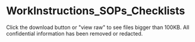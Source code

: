 # WorkInstructions_SOPs_Checklists

Click the download button or "view raw" to see files bigger than 100KB. All confidential information has been removed or redacted.
